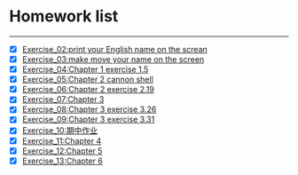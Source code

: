 # Homework list
***
- [x] [Exercise_02:print your English name on the screan](https://github.com/Ogatayoru/compuational_physics_N2015301020145/blob/master/Ogata)
- [x] [Exercise_03:make move your name on the screen](https://github.com/Ogatayoru/compuational_physics_N2015301020145/blob/master/Kaori.py)
- [x] [Exercise_04:Chapter 1 exercise 1.5](https://github.com/Ogatayoru/compuational_physics_N2015301020145/blob/master/Exercise_04_ch1.5.md)
- [x] [Exercise_05:Chapter 2 cannon shell ](https://github.com/Ogatayoru/compuational_physics_N2015301020145/blob/master/exercise_05.chapter2.md)
- [x] [Exercise_06:Chapter 2 exercise 2.19 ](https://github.com/Ogatayoru/compuational_physics_N2015301020145/blob/master/Exercise_06.chapter2_exercise2.19.md)
- [x] [Exercise_07:Chapter 3  ](https://github.com/Ogatayoru/compuational_physics_N2015301020145/blob/master/Exercise_07.chapter3.md)
- [x] [Exercise_08:Chapter 3 exercise 3.26 ](https://github.com/Ogatayoru/compuational_physics_N2015301020145/blob/master/exercise_08.md)
- [x] [Exercise_09:Chapter 3 exercise 3.31 ](https://github.com/Ogatayoru/compuational_physics_N2015301020145/blob/master/exercise10.md)
- [x] [Exercise_10:期中作业 ](https://github.com/Ogatayoru/compuational_physics_N2015301020145/blob/master/retrosnake.md)
- [x] [Exercise_11:Chapter 4 ](https://github.com/Ogatayoru/compuational_physics_N2015301020145/blob/master/exercise11.md)
- [x] [Exercise_12:Chapter 5 ](https://github.com/Ogatayoru/compuational_physics_N2015301020145/blob/master/exercise12.md)
- [x] [Exercise_13:Chapter 6 ](https://github.com/Ogatayoru/compuational_physics_N2015301020145/blob/master/exercise13.md)
